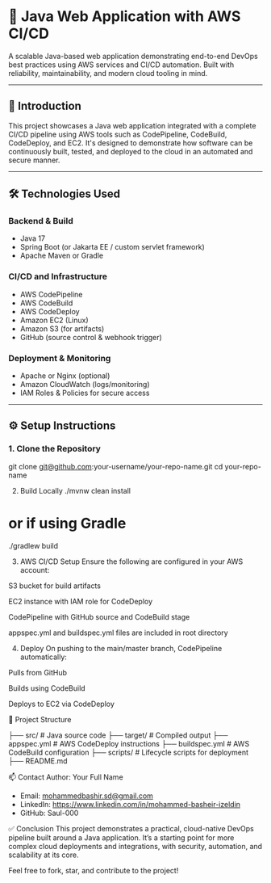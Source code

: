 # 🚀 Java Web Application with AWS CI/CD

A scalable Java-based web application demonstrating end-to-end DevOps best practices using AWS services and CI/CD automation. Built with reliability, maintainability, and modern cloud tooling in mind.

---

## 📌 Introduction

This project showcases a Java web application integrated with a complete CI/CD pipeline using AWS tools such as CodePipeline, CodeBuild, CodeDeploy, and EC2. It's designed to demonstrate how software can be continuously built, tested, and deployed to the cloud in an automated and secure manner.

---

## 🛠️ Technologies Used

### Backend & Build
- Java 17
- Spring Boot (or Jakarta EE / custom servlet framework)
- Apache Maven or Gradle

### CI/CD and Infrastructure
- AWS CodePipeline
- AWS CodeBuild
- AWS CodeDeploy
- Amazon EC2 (Linux)
- Amazon S3 (for artifacts)
- GitHub (source control & webhook trigger)

### Deployment & Monitoring
- Apache or Nginx (optional)
- Amazon CloudWatch (logs/monitoring)
- IAM Roles & Policies for secure access

---

## ⚙️ Setup Instructions

### 1. Clone the Repository
git clone git@github.com:your-username/your-repo-name.git
cd your-repo-name

2. Build Locally
./mvnw clean install
# or if using Gradle
./gradlew build

3. AWS CI/CD Setup
Ensure the following are configured in your AWS account:

S3 bucket for build artifacts

EC2 instance with IAM role for CodeDeploy

CodePipeline with GitHub source and CodeBuild stage

appspec.yml and buildspec.yml files are included in root directory

4. Deploy
On pushing to the main/master branch, CodePipeline automatically:

Pulls from GitHub

Builds using CodeBuild

Deploys to EC2 via CodeDeploy

🧾 Project Structure

├── src/                    # Java source code
├── target/                 # Compiled output
├── appspec.yml             # AWS CodeDeploy instructions
├── buildspec.yml           # AWS CodeBuild configuration
├── scripts/                # Lifecycle scripts for deployment
├── README.md


📫 Contact
Author: Your Full Name
- Email: mohammedbashir.sd@gmail.com
- LinkedIn: https://www.linkedin.com/in/mohammed-basheir-izeldin
- GitHub: Saul-000



✅ Conclusion
This project demonstrates a practical, cloud-native DevOps pipeline built around a Java application. It’s a starting point for more complex cloud deployments and integrations, with security, automation, and scalability at its core.

Feel free to fork, star, and contribute to the project!
